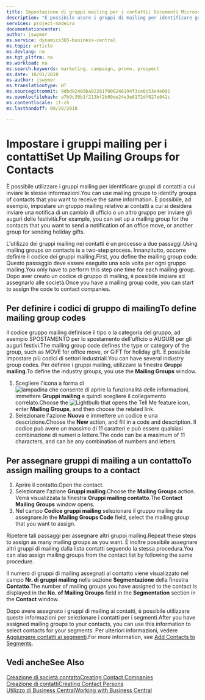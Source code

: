 ```yaml
---
title: Impostazione di gruppi mailing per i contatti| Documenti Microsoft
description: "È possibile usare i gruppi di mailing per identificare gruppi di contatti a cui inviare le stesse informazioni, ad esempio per una campagna marketing o promozionale."
services: project-madeira
documentationcenter: 
author: jswymer
ms.service: dynamics365-business-central
ms.topic: article
ms.devlang: na
ms.tgt_pltfrm: na
ms.workload: na
ms.search.keywords: marketing, campaign, promo, prospect
ms.date: 10/01/2018
ms.author: jswymer
ms.translationtype: HT
ms.sourcegitcommit: 9dbd92409ba02281f008246194f3ce0c53e4e001
ms.openlocfilehash: a7b9c39b1f213bf2b09ee24e3e6172df027e042c
ms.contentlocale: it-ch
ms.lasthandoff: 09/28/2018

---
```

# <a name="set-up-mailing-groups-for-contacts"></a><span data-ttu-id="ccfd5-103">Impostare i gruppi mailing per i contatti</span><span class="sxs-lookup"><span data-stu-id="ccfd5-103">Set Up Mailing Groups for Contacts</span></span>
<span data-ttu-id="ccfd5-104">È possibile utilizzare i gruppi mailing per identificare gruppi di contatti a cui inviare le stesse informazioni.</span><span class="sxs-lookup"><span data-stu-id="ccfd5-104">You can use mailing groups to identify groups of contacts that you want to receive the same information.</span></span> <span data-ttu-id="ccfd5-105">È possibile, ad esempio, impostare un gruppo mailing relativo ai contatti a cui si desidera inviare una notifica di un cambio di ufficio o un altro gruppo per inviare gli auguri delle festività.</span><span class="sxs-lookup"><span data-stu-id="ccfd5-105">For example, you can set up a mailing group for the contacts that you want to send a notification of an office move, or another group for sending holiday gifts.</span></span>

<span data-ttu-id="ccfd5-106">L'utilizzo dei gruppi mailing nei contatti è un processo a due passaggi.</span><span class="sxs-lookup"><span data-stu-id="ccfd5-106">Using mailing groups on contacts is a two-step process.</span></span> <span data-ttu-id="ccfd5-107">Innanzitutto, occorre definire il codice dei gruppi mailing.</span><span class="sxs-lookup"><span data-stu-id="ccfd5-107">First, you define the mailing group code.</span></span> <span data-ttu-id="ccfd5-108">Questo passaggio deve essere eseguito una sola volta per ogni gruppo mailing.</span><span class="sxs-lookup"><span data-stu-id="ccfd5-108">You only have to perform this step one time for each mailing group.</span></span> <span data-ttu-id="ccfd5-109">Dopo aver creato un codice di gruppo di mailing, è possibile iniziare ad assegnarlo alle società.</span><span class="sxs-lookup"><span data-stu-id="ccfd5-109">Once you have a mailing group code, you can start to assign the code to contact companies.</span></span>

## <a name="to-define-mailing-group-codes"></a><span data-ttu-id="ccfd5-110">Per definire i codici di gruppo di mailing</span><span class="sxs-lookup"><span data-stu-id="ccfd5-110">To define mailing group codes</span></span>
<span data-ttu-id="ccfd5-111">Il codice gruppo mailing definisce il tipo o la categoria del gruppo, ad esempio SPOSTAMENTO per lo spostamento dell'ufficio o AUGURI per gli auguri festivi.</span><span class="sxs-lookup"><span data-stu-id="ccfd5-111">The mailing group code defines the type or category of the group, such as MOVE for office move, or GIFT for holiday gift.</span></span> <span data-ttu-id="ccfd5-112">È possibile impostare più codici di settori industriali.</span><span class="sxs-lookup"><span data-stu-id="ccfd5-112">You can have several industry group codes.</span></span> <span data-ttu-id="ccfd5-113">Per definire i gruppi mailing, utilizzare la finestra **Gruppi mailing**.</span><span class="sxs-lookup"><span data-stu-id="ccfd5-113">To define the industry groups, you use the **Mailing Groups** window.</span></span>

1. <span data-ttu-id="ccfd5-114">Scegliere l'icona a forma di ![lampadina che consente di aprire la funzionalità delle informazioni](media/ui-search/search_small.png "Informazioni sull'operazione che si desidera eseguire"), immettere **Gruppi mailing** e quindi scegliere il collegamento correlato.</span><span class="sxs-lookup"><span data-stu-id="ccfd5-114">Choose the ![Lightbulb that opens the Tell Me feature](media/ui-search/search_small.png "Tell me what you want to do") icon, enter **Mailing Groups**, and then choose the related link.</span></span>
2. <span data-ttu-id="ccfd5-115">Selezionare l'azione **Nuovo** e immettere un codice e una descrizione.</span><span class="sxs-lookup"><span data-stu-id="ccfd5-115">Choose the **New** action, and fill in a code and description.</span></span> <span data-ttu-id="ccfd5-116">Il codice può avere un massimo di 11 caratteri e può essere qualsiasi combinazione di numeri o lettere.</span><span class="sxs-lookup"><span data-stu-id="ccfd5-116">The code can be a maximum of 11 characters, and can be any combination of numbers and letters.</span></span>

## <a name="AssignMailGroupContact"></a> <span data-ttu-id="ccfd5-117">Per assegnare gruppi di mailing a un contatto</span><span class="sxs-lookup"><span data-stu-id="ccfd5-117">To assign mailing groups to a contact</span></span>
1. <span data-ttu-id="ccfd5-118">Aprire il contatto.</span><span class="sxs-lookup"><span data-stu-id="ccfd5-118">Open the contact.</span></span>
2. <span data-ttu-id="ccfd5-119">Selezionare l'azione **Gruppi mailing**.</span><span class="sxs-lookup"><span data-stu-id="ccfd5-119">Choose the **Mailing Groups** action.</span></span> <span data-ttu-id="ccfd5-120">Verrà visualizzata la finestra **Gruppi mailing contatto**.</span><span class="sxs-lookup"><span data-stu-id="ccfd5-120">The **Contact Mailing Groups** window opens.</span></span>
3. <span data-ttu-id="ccfd5-121">Nel campo **Codice gruppi mailing** selezionare il gruppo mailing da assegnare.</span><span class="sxs-lookup"><span data-stu-id="ccfd5-121">In the **Mailing Groups Code** field, select the mailing group that you want to assign.</span></span>

<span data-ttu-id="ccfd5-122">Ripetere tali passaggi per assegnare altri gruppi mailing.</span><span class="sxs-lookup"><span data-stu-id="ccfd5-122">Repeat these steps to assign as many mailing groups as you want.</span></span> <span data-ttu-id="ccfd5-123">È inoltre possibile assegnare altri gruppi di mailing dalla lista contatti seguendo la stessa procedura.</span><span class="sxs-lookup"><span data-stu-id="ccfd5-123">You can also assign mailing groups from the contact list by following the same procedure.</span></span>

<span data-ttu-id="ccfd5-124">Il numero di gruppi di mailing assegnati al contatto viene visualizzato nel campo **Nr. di gruppi mailing** nella sezione **Segmentazione** della finestra **Contatto**.</span><span class="sxs-lookup"><span data-stu-id="ccfd5-124">The number of mailing groups you have assigned to the contact is displayed in the **No. of Mailing Groups** field in the **Segmentation** section in the **Contact** window.</span></span>

<span data-ttu-id="ccfd5-125">Dopo avere assegnato i gruppi di mailing ai contatti, è possibile utilizzare queste informazioni per selezionare i contatti per i segmenti.</span><span class="sxs-lookup"><span data-stu-id="ccfd5-125">After you have assigned mailing groups to your contacts, you can use this information to select contacts for your segments.</span></span> <span data-ttu-id="ccfd5-126">Per ulteriori informazioni, vedere [Aggiungere contatti ai segmenti](marketing-add-contact-segment.md).</span><span class="sxs-lookup"><span data-stu-id="ccfd5-126">For more information, see [Add Contacts to Segments](marketing-add-contact-segment.md).</span></span>

## <a name="see-also"></a><span data-ttu-id="ccfd5-127">Vedi anche</span><span class="sxs-lookup"><span data-stu-id="ccfd5-127">See Also</span></span>
[<span data-ttu-id="ccfd5-128">Creazione di società contatto</span><span class="sxs-lookup"><span data-stu-id="ccfd5-128">Creating Contact Companies</span></span>](marketing-create-contact-companies.md)  
[<span data-ttu-id="ccfd5-129">Creazione di contatti</span><span class="sxs-lookup"><span data-stu-id="ccfd5-129">Creating Contact Persons</span></span>](marketing-create-contact-persons.md)  
[<span data-ttu-id="ccfd5-130">Utilizzo di Business Central</span><span class="sxs-lookup"><span data-stu-id="ccfd5-130">Working with Business Central</span></span>](ui-work-product.md)

